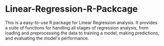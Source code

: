 # Linear-Regression-R-Packcage
This is a easy-to-use R package for Linear Regression analysis. It provides a suite of functions for handling all stages of regression analysis, from loading and preprocessing the data to training a model, making predictions, and evaluating the model's performance.
